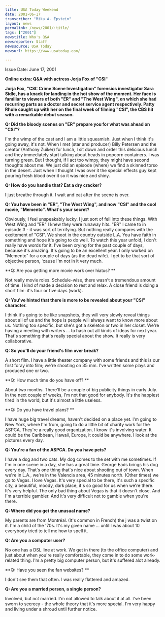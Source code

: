 ```yaml
---
title: USA Today Weekend
date: 2001-06-17
transcriber: "Mika A. Epstein"
layout: news
permalink: /news/2001/:title/
tags: ["2001"]
newstitle: Who's Q&A
newsreporter: Staff
newssource: USA Today
newsurl: https://www.usatoday.com/

---
```


Issue Date: June 17, 2001

**Online extra: Q&A with actress Jorja Fox of "CSI"**

**Jorja Fox, "CSI: Crime Scene Investigation" forensics investigator Sara Sidle, has a knack for landing in the hot show of the moment. Her face is familiar to viewers of both "ER" and "The West Wing", on which she had recurring parts as a doctor and secret service agent respectively. Patty Rhule caught up with her on the final week of filming "CSI", the CBS hit with a remarkable debut season.**

**Q: Did the bloody scenes on "ER" prepare you for what was ahead on "CSI"?**

I'm the wimp of the cast and I am a little squeamish. Just when I think it's going away, it's not. When I met (star and producer) Billy Petersen and the creator (Anthony Zuiker) for lunch, I sit down and order this delicious lunch and they immediately start talking about heads in popcorn containers. I was turning green. But I thought, if I act too wimpy, they might have second thoughts about me. We just did an episode (where) we find a skinned torso in the desert. Just when I thought I was over it the special effects guy kept pouring fresh blood over it so it was nice and shiny.

**Q: How do you handle that? Eat a dry cracker?**

I just breathe through it. I wait and eat after the scene is over.

**Q: You have been in "ER", "The West Wing", and now "CSI" and the cool movie, "Memento". What's your secret?**

Obviously, I feel unspeakably lucky. I just sort of fell into these things. With West Wing and "ER" I knew they were runaway hits. "ER" I came to in episode 3 - it was sort of terrifying. But nothing really compares with the excitement of "CSI". We shoot in the country outside L.A. You have faith in something and hope it's going to do well. To watch this year unfold, I don't really have words for it. I've been crying for the past couple of days, because it's amazing. It's going to be an excellent year. I only worked on "Memento" for a couple of days (as the dead wife). I get to be that sort of objective person, 'cause I'm not in it very much.

**Q: Are you getting more movie work over hiatus? **

Not really movie roles. Schedule-wise, there wasn't a tremendous amount of time. I kind of made a decision to rest and relax. A close friend is doing a short film: it's four or five days (work).

**Q: You've hinted that there is more to be revealed about your "CSI" character.**

I think it's going to be like snapshots, they will very slowly reveal things about all of us and the hope is people will always want to know more about us. Nothing too specific, but she's got a skeleton or two in her closet. We're having a meeting with writers ... to hash out all kinds of ideas for next year. That's something that's really special about the show. It really is very collaborative.

**Q: So you'll do your friend's film over break?**

A short film. I have a little theater company with some friends and this is our first foray into film; we're shooting on 35 mm. I've written some plays and produced one or two.

**Q: How much time do you have off? **

About two months. There'll be a couple of big publicity things in early July. In the next couple of weeks, I'm not that good for anybody. It's the happiest tired in the world, but it's almost a little useless.

**Q: Do you have travel plans? **

I have huge big travel dreams, haven't decided on a place yet. I'm going to New York, where I'm from, going to do a little bit of charity work for the ASPCA. They're a really good organization. I know it's involving water. It could be the Caribbean, Hawaii, Europe, it could be anywhere. I look at the pictures every day.

**Q: You're a fan of the ASPCA. Do you have pets?**

I have a dog and two cats. My dog comes to the set with me sometimes. If I'm in one scene in a day, she has a great time. George Eads brings his dog every day. That's one thing that's nice about shooting out of town. When we're in L.A., we're in the Valencia area, 45 minutes north. (Other times) we go to Vegas. I love Vegas. It's very special to be there, it's such a specific city, a beautiful, moody, dark place, it's so good for us when we're there. It's very helpful. The only bad thing about Vegas is that it doesn't close. And I'm a terrible gambler. And it's very difficult not to gamble when you're there.

**Q: Where did you get the unusual name?**

My parents are from Montr&eacute;al. (It's common in French) the j was a twist on it. I'm a child of the '70s. It's my given name ... until I was about 10 everybody tried to tell me how to spell it.

**Q: Are you a computer user?**

No one has a DSL line at work. We get in there (to the office computer) and just about when you're really comfortable, they come in to do some work-related thing. I'm a pretty big computer person, but it's suffered alot already.

**Q: Have you seen the fan websites? **

I don't see them that often. I was really flattered and amazed.

**Q: Are you a married person, a single person?**

Involved, but not married. I'm not allowed to talk about it at all. I've been sworn to secrecy - the whole theory that it's more special. I'm very happy and living under a shroud until further notice.
